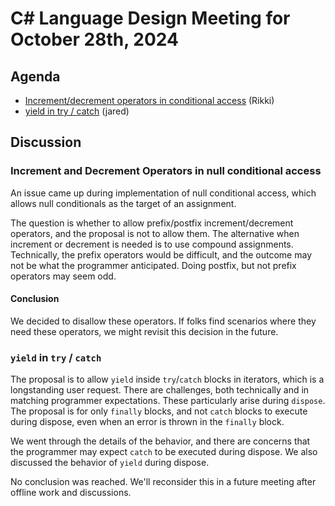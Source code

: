 # C# Language Design Meeting for October 28th, 2024

## Agenda

- [Increment/decrement operators in conditional access](https://github.com/dotnet/csharplang/blob/main/proposals/null-conditional-assignment.md#incrementdecrement-operators) (Rikki)
- [yield in try / catch](https://github.com/dotnet/csharplang/issues/8414) (jared)

## Discussion

### Increment and Decrement Operators in null conditional access

An issue came up during implementation of null conditional access, which allows null conditionals as the target of an assignment.

The question is whether to allow prefix/postfix increment/decrement operators, and the proposal is not to allow them. The alternative when increment or decrement is needed is to use compound assignments. Technically, the prefix operators would be difficult, and the outcome may not be what the programmer anticipated. Doing postfix, but not prefix operators may seem odd.

#### Conclusion

We decided to disallow these operators. If folks find scenarios where they need these operators, we might revisit this decision in the future.

### `yield` in `try` / `catch`

The proposal is to allow `yield` inside `try`/`catch` blocks in iterators, which is a longstanding user request. There are challenges, both technically and in matching programmer expectations. These particularly arise during `dispose`. The proposal is for only `finally` blocks, and not `catch` blocks to execute during dispose, even when an error is thrown in the `finally` block.

We went through the details of the behavior, and there are concerns that the programmer may expect `catch` to be executed during dispose. We also discussed the behavior of `yield` during dispose.

No conclusion was reached. We'll reconsider this in a future meeting after offline work and discussions.

